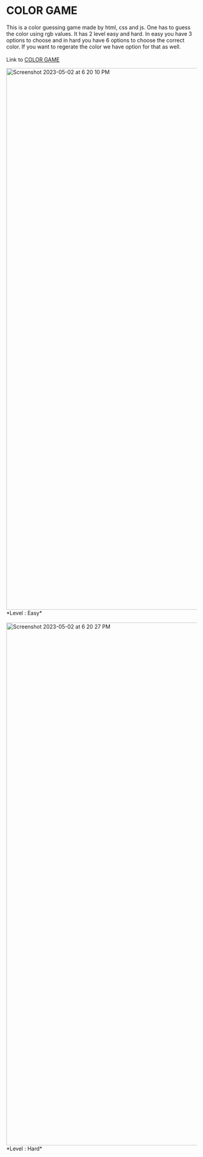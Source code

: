 # COLOR GAME
This is a color guessing game made by html, css and js. One has to guess the color using rgb values. It has 2 level easy and hard. In easy you have 3 options to choose and in hard you have 6 options to choose the correct color.
If you want to regerate the color we have option for that as well.
<br><br>
Link to [COLOR GAME](https://itsnitishkumar.github.io/colorgame/)

<img width="1430" alt="Screenshot 2023-05-02 at 6 20 10 PM" src="https://user-images.githubusercontent.com/30322803/235670989-87e334aa-2413-4ee1-b85d-6a1c502cfc0b.png">
*Level : Easy*<br><br>
<img width="1380" alt="Screenshot 2023-05-02 at 6 20 27 PM" src="https://user-images.githubusercontent.com/30322803/235671053-3d1eda8e-7772-45aa-8191-948df2fef5f9.png">
*Level : Hard*<br><br>
